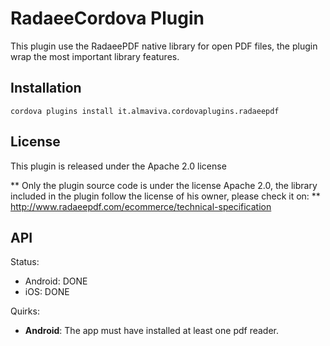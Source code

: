 # RadaeeCordova Plugin

This plugin use the RadaeePDF native library for open PDF files, the plugin wrap the most important library features.

## Installation

    cordova plugins install it.almaviva.cordovaplugins.radaeepdf

## License

This plugin is released under the Apache 2.0 license

** Only the plugin source code is under the license Apache 2.0, the library included in the plugin follow the license of his owner, please check it on: **
http://www.radaeepdf.com/ecommerce/technical-specification

## API

Status:

- Android: DONE
- iOS: DONE

Quirks:

- __Android__: The app must have installed at least one pdf reader.

